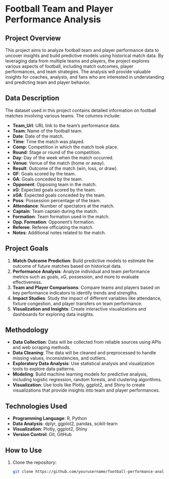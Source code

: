 # Football Team and Player Performance Analysis

## Project Overview

This project aims to analyze football team and player performance data to uncover insights and build predictive models using historical match data. By leveraging data from multiple teams and players, the project explores various aspects of football, including match outcomes, player performances, and team strategies. The analysis will provide valuable insights for coaches, analysts, and fans who are interested in understanding and predicting team and player behavior.

## Data Description

The dataset used in this project contains detailed information on football matches involving various teams. The columns include:

- **Team_Url**: URL link to the team’s performance data.
- **Team**: Name of the football team.
- **Date**: Date of the match.
- **Time**: Time the match was played.
- **Comp**: Competition in which the match took place.
- **Round**: Stage or round of the competition.
- **Day**: Day of the week when the match occurred.
- **Venue**: Venue of the match (home or away).
- **Result**: Outcome of the match (win, loss, or draw).
- **GF**: Goals scored by the team.
- **GA**: Goals conceded by the team.
- **Opponent**: Opposing team in the match.
- **xG**: Expected goals scored by the team.
- **xGA**: Expected goals conceded by the team.
- **Poss**: Possession percentage of the team.
- **Attendance**: Number of spectators at the match.
- **Captain**: Team captain during the match.
- **Formation**: Team formation used in the match.
- **Opp. Formation**: Opponent’s formation.
- **Referee**: Referee officiating the match.
- **Notes**: Additional notes related to the match.

## Project Goals

1. **Match Outcome Prediction**: Build predictive models to estimate the outcome of future matches based on historical data.
2. **Performance Analysis**: Analyze individual and team performance metrics such as goals, xG, possession, and more to evaluate effectiveness.
3. **Team and Player Comparisons**: Compare teams and players based on key performance indicators to identify trends and strengths.
4. **Impact Studies**: Study the impact of different variables like attendance, fixture congestion, and player transfers on team performance.
5. **Visualization and Insights**: Create interactive visualizations and dashboards for exploring data insights.

## Methodology

- **Data Collection**: Data will be collected from reliable sources using APIs and web scraping methods.
- **Data Cleaning**: The data will be cleaned and preprocessed to handle missing values, inconsistencies, and outliers.
- **Exploratory Data Analysis**: Use statistical analysis and visualization tools to explore data patterns.
- **Modeling**: Build machine learning models for predictive analysis, including logistic regression, random forests, and clustering algorithms.
- **Visualization**: Use tools like Plotly, ggplot2, and Shiny to create visualizations that provide insights into team and player performances.

## Technologies Used

- **Programming Language**: R, Python
- **Data Analysis**: dplyr, ggplot2, pandas, scikit-learn
- **Visualization**: Plotly, ggplot2, Shiny
- **Version Control**: Git, GitHub

## How to Use

1. Clone the repository:
   ```bash
   git clone https://github.com/yourusername/football-performance-analysis.git
